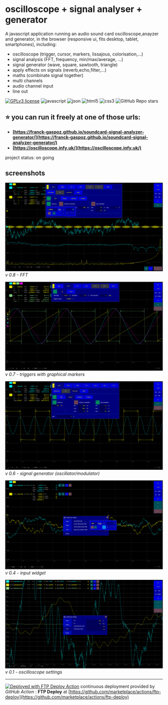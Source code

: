 # oscilloscope + signal analyser + generator

A javascript application running an audio sound card oscilloscope,anayzer and generator, in the browser (responsive ui, fits desktop, tablet, smartphones), including:

- oscilloscope (trigger, cursor, markers, lissajous, colorisation,...)
- signal analysis (FFT, frequency, min/max/average, ...)
- signal generator (wave, square, sawtooth, triangle)
- apply effects on signals (reverb,echo,filter,...)
- maths (combinate signal together)
- multi channels
- audio channel input
- line out

[![GPLv3 license](https://img.shields.io/badge/License-GPLv3-blue.svg)](https://raw.githubusercontent.com/franck-gaspoz/MovieDbAssistant/refs/heads/main/LICENSE)
![javascript](https://img.shields.io/static/v1?label=&message=javascript&color=cdf998&style=plastic&logo=javascript&logoColor=darkgreen)
![json](https://img.shields.io/static/v1?label=&message=JSON&color=cdf998&style=plastic&logo=javascript&logoColor=darkgreen)
![html5](https://img.shields.io/static/v1?label=&message=HTML5&color=cdf998&style=plastic&logo=html5) 
![css3](https://img.shields.io/static/v1?label=&message=CSS3&color=cdf998&style=plastic&logo=css3&logoColor=black)
![GitHub Repo stars](https://img.shields.io/github/stars/franck-gaspoz/soundcard-signal-analyzer-generator?color=3076BB&style=plastic&logo=github)

## ⭐ <b>you can run it freely at one of those urls:
- [https://franck-gaspoz.github.io/soundcard-signal-analyzer-generator/](https://franck-gaspoz.github.io/soundcard-signal-analyzer-generator/)
- [https://oscilloscope.infy.uk/](https://oscilloscope.infy.uk/)</b>

project status: on going

## screenshots

![screenshot](doc/screenshot-0.8b.png)
*v 0.8 - FFT*

![screenshot](doc/screenshot-0.7.png)
*v 0.7 - triggers with graphical markers*

![screenshot](doc/screenshot-0.6c.png)
*v 0.6 - signal generator (oscillator/modulator)*

![screenshot](doc/screenshot-0.4.png)
*v 0.4 - input widget*

![screenshot](doc/screenshot-0.1.png)
*v 0.1 - oscilloscope settings*

___

[<img alt="Deployed with FTP Deploy Action" src="https://img.shields.io/badge/Deployed With-FTP DEPLOY ACTION-%3CCOLOR%3E?style=for-the-badge&color=0077b6">](https://github.com/SamKirkland/FTP-Deploy-Action)
continuous deployment provided by *GitHub Action* : **FTP Deploy** at [https://github.com/marketplace/actions/ftp-deploy](https://github.com/marketplace/actions/ftp-deploy)
